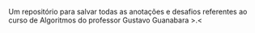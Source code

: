 Um repositório para salvar todas as anotações e desafios referentes ao curso de Algoritmos do professor Gustavo Guanabara >.<